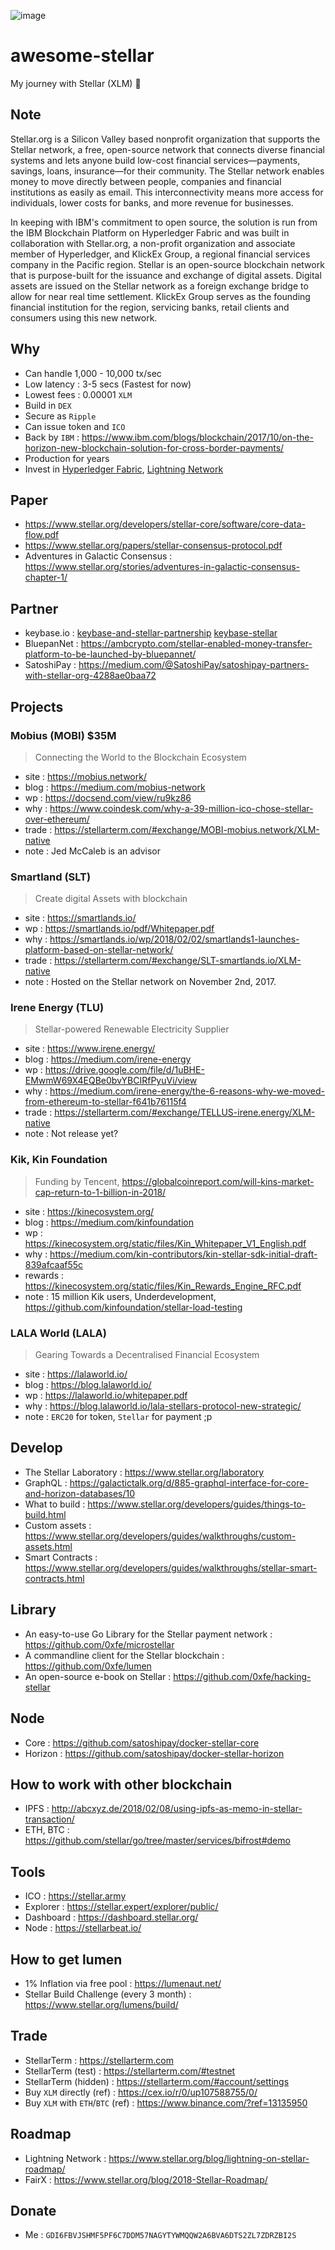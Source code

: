![image](https://user-images.githubusercontent.com/97060/36775144-6547a3a2-1c93-11e8-91d1-bdb520dbd3b5.png)

# awesome-stellar
My journey with Stellar (XLM) 🚀

## Note
Stellar.org is a Silicon Valley based nonprofit organization that supports the Stellar network, a free, open-source network that connects diverse financial systems and lets anyone build low-cost financial services—payments, savings, loans, insurance—for their community. The Stellar network enables money to move directly between people, companies and financial institutions as easily as email. This interconnectivity means more access for individuals, lower costs for banks, and more revenue for businesses.


In keeping with IBM's commitment to open source, the solution is run from the IBM Blockchain Platform on Hyperledger Fabric and was built in collaboration with Stellar.org, a non-profit organization and associate member of Hyperledger, and KlickEx Group, a regional financial services company in the Pacific region. Stellar is an open-source blockchain network that is purpose-built for the issuance and exchange of digital assets. Digital assets are issued on the Stellar network as a foreign exchange bridge to allow for near real time settlement. KlickEx Group serves as the founding financial institution for the region, servicing banks, retail clients and consumers using this new network.

## Why
- Can handle 1,000 - 10,000 tx/sec
- Low latency : 3-5 secs (Fastest for now)
- Lowest fees : 0.00001 `XLM`
- Build in `DEX`
- Secure as `Ripple`
- Can issue token and `ICO`
- Back by `IBM` : https://www.ibm.com/blogs/blockchain/2017/10/on-the-horizon-new-blockchain-solution-for-cross-border-payments/
- Production for years
- Invest in [Hyperledger Fabric](http://www-03.ibm.com/press/us/en/pressrelease/53290.wss), [Lightning Network](https://www.stellar.org/blog/2018-Stellar-Roadmap/)

## Paper
- https://www.stellar.org/developers/stellar-core/software/core-data-flow.pdf
- https://www.stellar.org/papers/stellar-consensus-protocol.pdf
- Adventures in Galactic Consensus : https://www.stellar.org/stories/adventures-in-galactic-consensus-chapter-1/

## Partner
- keybase.io : [keybase-and-stellar-partnership](https://www.stellar.org/blog/keybase-and-stellar-partnership/) [keybase-stellar](https://keybase.io/blog/keybase-stellar)
- BluepanNet : https://ambcrypto.com/stellar-enabled-money-transfer-platform-to-be-launched-by-bluepannet/
- SatoshiPay : https://medium.com/@SatoshiPay/satoshipay-partners-with-stellar-org-4288ae0baa72

## Projects

### Mobius (MOBI) $35M
> Connecting the World to the Blockchain Ecosystem
- site : https://mobius.network/
- blog : https://medium.com/mobius-network
- wp : https://docsend.com/view/ru9kz86
- why : https://www.coindesk.com/why-a-39-million-ico-chose-stellar-over-ethereum/
- trade : https://stellarterm.com/#exchange/MOBI-mobius.network/XLM-native
- note : Jed McCaleb is an advisor

### Smartland (SLT)
> Create digital Assets with blockchain
- site : https://smartlands.io/
- wp : https://smartlands.io/pdf/Whitepaper.pdf
- why : https://smartlands.io/wp/2018/02/02/smartlands1-launches-platform-based-on-stellar-network/
- trade : https://stellarterm.com/#exchange/SLT-smartlands.io/XLM-native
- note : Hosted on the Stellar network on November 2nd, 2017.

### Irene Energy (TLU)
> Stellar-powered Renewable Electricity Supplier
- site : https://www.irene.energy/
- blog : https://medium.com/irene-energy
- wp : https://drive.google.com/file/d/1uBHE-EMwmW69X4EQBe0bvYBCIRfPyuVi/view
- why : https://medium.com/irene-energy/the-6-reasons-why-we-moved-from-ethereum-to-stellar-f641b76115f4
- trade : https://stellarterm.com/#exchange/TELLUS-irene.energy/XLM-native
- note : Not release yet?

### Kik, Kin Foundation
> Funding by Tencent, https://globalcoinreport.com/will-kins-market-cap-return-to-1-billion-in-2018/
- site : https://kinecosystem.org/
- blog : https://medium.com/kinfoundation
- wp : https://kinecosystem.org/static/files/Kin_Whitepaper_V1_English.pdf
- why : https://medium.com/kin-contributors/kin-stellar-sdk-initial-draft-839afcaaf55c
- rewards : https://kinecosystem.org/static/files/Kin_Rewards_Engine_RFC.pdf
- note : 15 million Kik users, Underdevelopment, https://github.com/kinfoundation/stellar-load-testing

### LALA World (LALA)
> Gearing Towards a Decentralised Financial Ecosystem
- site : https://lalaworld.io/
- blog : https://blog.lalaworld.io/
- wp : https://lalaworld.io/whitepaper.pdf
- why : https://blog.lalaworld.io/lala-stellars-protocol-new-strategic/
- note : `ERC20` for token, `Stellar` for payment ;p

## Develop
- The Stellar Laboratory : https://www.stellar.org/laboratory
- GraphQL : https://galactictalk.org/d/885-graphql-interface-for-core-and-horizon-databases/10
- What to build : https://www.stellar.org/developers/guides/things-to-build.html
- Custom assets : https://www.stellar.org/developers/guides/walkthroughs/custom-assets.html
- Smart Contracts : https://www.stellar.org/developers/guides/walkthroughs/stellar-smart-contracts.html

## Library
- An easy-to-use Go Library for the Stellar payment network : https://github.com/0xfe/microstellar
- A commandline client for the Stellar blockchain : https://github.com/0xfe/lumen
- An open-source e-book on Stellar : https://github.com/0xfe/hacking-stellar

## Node
- Core : https://github.com/satoshipay/docker-stellar-core
- Horizon : https://github.com/satoshipay/docker-stellar-horizon

## How to work with other blockchain
- IPFS : http://abcxyz.de/2018/02/08/using-ipfs-as-memo-in-stellar-transaction/
- ETH, BTC : https://github.com/stellar/go/tree/master/services/bifrost#demo

## Tools
- ICO : https://stellar.army
- Explorer : https://stellar.expert/explorer/public/
- Dashboard : https://dashboard.stellar.org/
- Node : https://stellarbeat.io/

## How to get lumen
- 1% Inflation via free pool : https://lumenaut.net/
- Stellar Build Challenge (every 3 month) : https://www.stellar.org/lumens/build/

## Trade
- StellarTerm : https://stellarterm.com
- StellarTerm (test) : https://stellarterm.com/#testnet
- StellarTerm (hidden) : https://stellarterm.com/#account/settings
- Buy `XLM` directly (ref) : https://cex.io/r/0/up107588755/0/
- Buy `XLM` with `ETH`/`BTC` (ref) : https://www.binance.com/?ref=13135950

## Roadmap
- Lightning Network : https://www.stellar.org/blog/lightning-on-stellar-roadmap/
- FairX : https://www.stellar.org/blog/2018-Stellar-Roadmap/

## Donate
- Me : `GDI6FBVJSHMF5PF6C7DDM57NAGYTYWMQQW2A6BVA6DTS2ZL7ZDRZBI2S`
